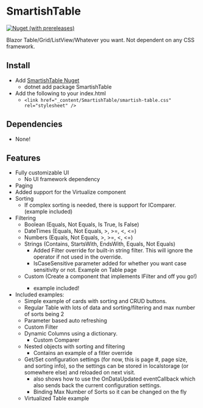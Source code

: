 # SmartishTable
[![Nuget (with prereleases)](https://img.shields.io/nuget/vpre/SmartishTable.svg?style=flat-square)](https://www.nuget.org/packages/SmartishTable)

Blazor Table/Grid/ListView/Whatever you want.
Not dependent on any CSS framework.

## Install
- Add [SmartishTable Nuget](https://www.nuget.org/packages/SmartishTable/)
	- dotnet add package SmartishTable
- Add the following to your index.html
	- `<link href="_content/SmartishTable/smartish-table.css" rel="stylesheet" />`

## Dependencies
- None!

## Features
- Fully customizable UI
	- No UI framework dependency
- Paging
- Added support for the Virtualize component
- Sorting
	- If complex sorting is needed, there is support for IComparer. (example included)
- Filtering
	- Boolean (Equals, Not Equals, Is True, Is False)
	- DateTimes (Equals, Not Equals, >, >=, <, <=)
	- Numbers (Equals, Not Equals, >, >=, <, <=)
	- Strings (Contains, StartsWith, EndsWith, Equals, Not Equals)
		- Added Filter override for built-in string filter.  This will ignore the operator if not used in the override.
		- IsCaseSensitive parameter added for whether you want case sensitivity or not.  Example on Table page
	- Custom (Create a component that implements IFilter<TItem> and off you go!)
		- example included!
- Included examples:
	- Simple example of cards with sorting and CRUD buttons.
	- Regular Table with lots of data and sorting/filtering and max number of sorts being 2
	- Parameter based auto refreshing
	- Custom Filter
	- Dynamic Columns using a dictionary.
		- Custom Comparer
	- Nested objects with sorting and filtering
		- Contains an example of a fitler override
	- Get/Set configuration settings (for now, this is page #, page size, and sorting info), so the settings can be stored in localstorage (or somewhere else) and reloaded on next visit.
		- also shows how to use the OnDataUpdated eventCallback which also sends back the current configuration settings.
		- Binding Max Number of Sorts so it can be changed on the fly
	- Virtualized Table example